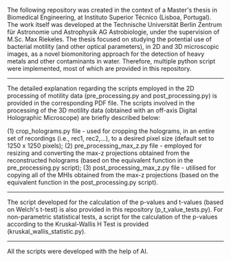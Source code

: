 The following repository was created in the context of a Master's thesis in Biomedical Engineering, at Instituto Superior Técnico (Lisboa, Portugal). The work itself was developed at the Technische Universität Berlin 
Zentrum für Astronomie und Astrophysik AG Astrobiologie, under the supervision of M.Sc. Max Riekeles. The thesis focused on studying the potential use of bacterial motility (and other optical parameters), in 2D and 3D 
microscopic images, as a novel biomonitoring approach for the detection of heavy metals and other contaminants in water. Therefore, multiple python script were implemented, most of which are provided in this repository. 

---

The detailed explanation regarding the scripts employed in the 2D processing of motility data (pre_processing.py and post_processing.py) is provided in the corresponding PDF file. 
The scripts involved in the processing of the 3D motility data (obtained with an off-axis Digital Holographic Microscope) are briefly described below: 

  (1) crop_holograms.py file - used for cropping the holograms, in an entire set of recordings (i.e., rec1, rec2,...), to a desired pixel size (default set to 1250 x 1250 pixels);
  (2) pre_processing_max_z.py file - employed for resizing and converting the max-z projections obtained from the reconstructed holograms (based on the equivalent function in the pre_processing.py script);
  (3) post_processing_max_z.py file - utilised for copying all of the MHIs obtained from the max-z projections (based on the equivalent function in the post_processing.py script).

---

The script developed for the calculation of the p-values and t-values (based on Welch's t-test) is also provided in this repository (p_t_value_tests.py). For non-parametric statistical tests, a script for the calculation 
of the p-values according to the Kruskal-Wallis H Test is provided (kruskal_wallis_statistic.py).

---

All the scripts were developed with the help of AI.
